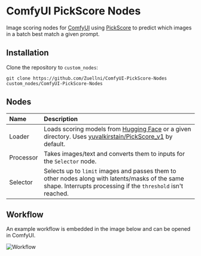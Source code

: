 # ComfyUI PickScore Nodes
Image scoring nodes for [ComfyUI](https://github.com/comfyanonymous/ComfyUI) using [PickScore](https://github.com/yuvalkirstain/PickScore) to predict which images in a batch best match a given prompt.

## Installation
Clone the repository to `custom_nodes`:
```
git clone https://github.com/Zuellni/ComfyUI-PickScore-Nodes custom_nodes/ComfyUI-PickScore-Nodes
```

## Nodes
Name | Description
:--- | :---
Loader | Loads scoring models from [Hugging Face](https://huggingface.co) or a given directory. Uses [yuvalkirstain/PickScore_v1](https://huggingface.co/yuvalkirstain/PickScore_v1) by default.
Processor | Takes images/text and converts them to inputs for the `Selector` node.
Selector | Selects up to `limit` images and passes them to other nodes along with latents/masks of the same shape. Interrupts processing if the `threshold` isn't reached.

## Workflow
An example workflow is embedded in the image below and can be opened in ComfyUI.

![Workflow](https://github.com/Zuellni/ComfyUI-PickScore-Nodes/assets/123005779/9f439d31-c3cc-4e06-b650-eb2e102344e6)

